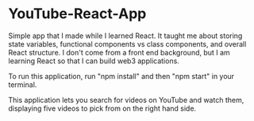 # YouTube-React-App
Simple app that I made while I learned React.  It taught me about storing state variables, functional components vs class components, and overall React structure.  I don't come from a front end background, but I am learning React so that I can build web3 applications. 

To run this application, run "npm install" and then "npm start" in your terminal. 

This application lets you search for videos on YouTube and watch them, displaying five videos to pick from on the right hand side.  
